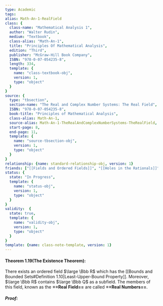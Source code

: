 ```yaml
---
type: Academic
tags:
alias: Math-An-1-RealField
class: {
  class-name: "Mathematical Analysis 1",
  author: "Walter Rudin",
  medium: "Textbook",
  class-alias: "Math-An-1",
  title: "Principles Of Mathematical Analysis",
  edition: "Third",
  publisher: "McGraw-Hill Book Company",
  ISBN: "978-0-07-054235-8",
  length: 334,
  template: {
    name: "class-textbook-obj",
    version: 1,
    type: "object"
  }
}
source: {
  type: "tbsection",
  section-name: "The Real and Complex Number Systems: The Real Field",
  ISBN: "978-0-07-054235-8",
  book-title: "Principles of Mathematical Analysis",
  class-alias: Math-An-1,
  source-alias: Math-An-1-TheRealAndComplexNumberSystems-TheRealField,
  start-page: 8,
  end-page: 11,
  template: {
    name: "source-tbsection-obj",
    version: 1,
    type: "object"
  }
}
relationship: {name: standard-relationship-obj, version: 1}
friends: ["[[Fields and Ordered Fields]]", "[[Holes in the Rationals]]"]
status: {
  state: "In Progress",
  template: {
    name: "status-obj",
    version: 1,
    type: "object"
  }
}
validity:  {
  state: true,
  template: {
    name: "validity-obj",
    version: 1,
    type: "object"
  }
}
template: {name: class-note-template, version: 1}
---
```


#### Theorem 1.19(The Existence Theorem):
There exists an ordered field $\large \Bbb R$ which has the [[Bounds and Bounded Sets#Definition 1.10|Least-Upper-Bound Property]]. Moreover, $\large \Bbb R$ contains $\large \Bbb Q$ as a subfield. The members of this field, known as the  **==Real Field==** are called **==Real Numbers==**.

##### Proof:

